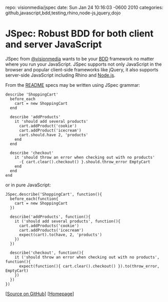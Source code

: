 repo: visionmedia/jspec
date: Sun Jan 24 10:16:03 -0600 2010
categories: github,javascript,bdd,testing,rhino,node-js,jquery,dojo

#  JSpec: Robust BDD for both client and server JavaScript

JSpec from [@visionmedia](http://github.com/visionmedia) wants to be your [BDD](http://en.wikipedia.org/wiki/Behavior_Driven_Development) framework no matter where you run your JavaScript. JSpec supports not only JavaScript in the browser and popular client-side frameworks like jQuery, it also supports server-side JavaScript including Rhino and [Node.js](http://nodejs.org/). 

From the [README](http://github.com/visionmedia/jspec#readme) specs may be written using JSpec grammar:

    describe 'ShoppingCart'
      before_each
        cart = new ShoppingCart
      end

      describe 'addProducts'
        it 'should add several products'
          cart.addProduct('cookie')
          cart.addProduct('icecream')
          cart.should.have 2, 'products'
        end
      end

      describe 'checkout'
        it 'should throw an error when checking out with no products'
          -{ cart.clear().checkout() }.should.throw_error EmptyCart
        end
      end
    end

or in pure JavaScript:

    JSpec.describe('ShoppingCart', function(){
      before_each(function{
        cart = new ShoppingCart
      })

      describe('addProducts', function(){
        it ('should add several products', function(){
          cart.addProducts('cookie')
          cart.addProducts('icecream')
          expect(cart).to(have, 2, 'products')
        })
      })

      describe('checkout', function(){
        it ('should throw an error when checking out with no products', function(){
          expect(function(){ cart.clear().checkout() }).to(throw_error, EmptyCart)
        })
      })
    })

[[Source on GitHub](http://github.com/visionmedia/jspec)] [[Homepage](http://jspec.info/)]


